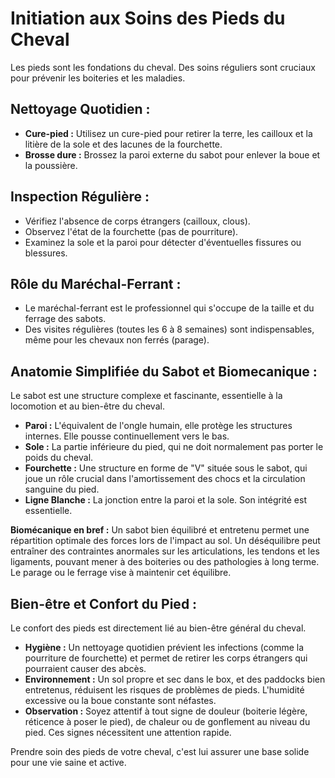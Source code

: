 # Initiation aux Soins des Pieds du Cheval

Les pieds sont les fondations du cheval. Des soins réguliers sont cruciaux pour prévenir les boiteries et les maladies.

## Nettoyage Quotidien :
*   **Cure-pied :** Utilisez un cure-pied pour retirer la terre, les cailloux et la litière de la sole et des lacunes de la fourchette.
*   **Brosse dure :** Brossez la paroi externe du sabot pour enlever la boue et la poussière.

## Inspection Régulière :
*   Vérifiez l'absence de corps étrangers (cailloux, clous).
*   Observez l'état de la fourchette (pas de pourriture).
*   Examinez la sole et la paroi pour détecter d'éventuelles fissures ou blessures.

## Rôle du Maréchal-Ferrant :
*   Le maréchal-ferrant est le professionnel qui s'occupe de la taille et du ferrage des sabots.
*   Des visites régulières (toutes les 6 à 8 semaines) sont indispensables, même pour les chevaux non ferrés (parage).

## Anatomie Simplifiée du Sabot et Biomecanique :

Le sabot est une structure complexe et fascinante, essentielle à la locomotion et au bien-être du cheval.

*   **Paroi :** L'équivalent de l'ongle humain, elle protège les structures internes. Elle pousse continuellement vers le bas.
*   **Sole :** La partie inférieure du pied, qui ne doit normalement pas porter le poids du cheval.
*   **Fourchette :** Une structure en forme de "V" située sous le sabot, qui joue un rôle crucial dans l'amortissement des chocs et la circulation sanguine du pied.
*   **Ligne Blanche :** La jonction entre la paroi et la sole. Son intégrité est essentielle.

**Biomécanique en bref :** Un sabot bien équilibré et entretenu permet une répartition optimale des forces lors de l'impact au sol. Un déséquilibre peut entraîner des contraintes anormales sur les articulations, les tendons et les ligaments, pouvant mener à des boiteries ou des pathologies à long terme. Le parage ou le ferrage vise à maintenir cet équilibre.

## Bien-être et Confort du Pied :

Le confort des pieds est directement lié au bien-être général du cheval.

*   **Hygiène :** Un nettoyage quotidien prévient les infections (comme la pourriture de fourchette) et permet de retirer les corps étrangers qui pourraient causer des abcès.
*   **Environnement :** Un sol propre et sec dans le box, et des paddocks bien entretenus, réduisent les risques de problèmes de pieds. L'humidité excessive ou la boue constante sont néfastes.
*   **Observation :** Soyez attentif à tout signe de douleur (boiterie légère, réticence à poser le pied), de chaleur ou de gonflement au niveau du pied. Ces signes nécessitent une attention rapide.

Prendre soin des pieds de votre cheval, c'est lui assurer une base solide pour une vie saine et active.